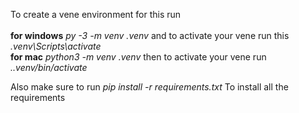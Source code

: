 To create a vene environment for this run 
<br/>
<br/> **for windows** *py -3 -m venv .venv* and to activate your vene run this  *.venv\Scripts\activate*
<br/> **for mac** *python3 -m venv .venv* then to activate your vene run  *..venv/bin/activate*

Also make sure to run *pip install -r requirements.txt* To install all the requirements
